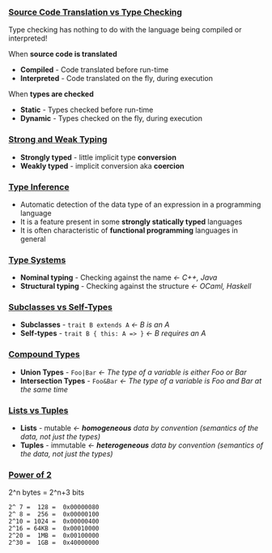 ### [Source Code Translation vs Type Checking](https://hackernoon.com/i-finally-understand-static-vs-dynamic-typing-and-you-will-too-ad0c2bd0acc7)
Type checking has nothing to do with the language being compiled or interpreted!

When **source code is translated**
- **Compiled** - Code translated before run-time
- **Interpreted** - Code translated on the fly, during execution

When **types are checked**
- **Static** - Types checked before run-time
- **Dynamic** - Types checked on the fly, during execution

### [Strong and Weak Typing](https://en.wikipedia.org/wiki/Strong_and_weak_typing)
- **Strongly typed** - little implicit type **conversion**
- **Weakly typed** - implicit conversion aka **coercion**

### [Type Inference](https://en.wikipedia.org/wiki/Type_inference)
- Automatic detection of the data type of an expression in a programming language
- It is a feature present in some **strongly statically typed** languages
- It is often characteristic of **functional programming** languages in general

### [Type Systems](https://medium.com/@thejameskyle/type-systems-structural-vs-nominal-typing-explained-56511dd969f4)
- **Nominal typing** - Checking against the name *&larr; C++, Java*
- **Structural typing** - Checking against the structure *&larr; OCaml, Haskell*

### [Subclasses vs Self-Types](https://docs.scala-lang.org/tour/self-types.html)
- **Subclasses** - `trait B extends A` *&larr; B is an A*
- **Self-types** - `trait B { this: A => }` *&larr; B requires an A*

### [Compound Types](https://medium.com/@ondrejmirtes/union-types-vs-intersection-types-fd44a8eacbb)
- **Union Types** - `Foo|Bar` *&larr; The type of a variable is either Foo or Bar*
- **Intersection Types** - `Foo&Bar` *&larr; The type of a variable is Foo and Bar at the same time*

### [Lists vs Tuples](https://stackoverflow.com/questions/24854139/lists-are-for-homogeneous-data-and-tuples-are-for-heterogeneous-data-why)
- **Lists** - mutable *&larr; **homogeneous** data by convention (semantics of the data, not just the types)*
- **Tuples** - immutable *&larr; **heterogeneous** data by convention (semantics of the data, not just the types)*

### [Power of 2](https://en.wikipedia.org/wiki/Power_of_two)
2^n bytes = 2^n+3 bits
```
2^ 7 =  128 =  0x00000080
2^ 8 =  256 =  0x00000100
2^10 = 1024 =  0x00000400
2^16 = 64KB =  0x00010000
2^20 =  1MB =  0x00100000
2^30 =  1GB =  0x40000000
```
